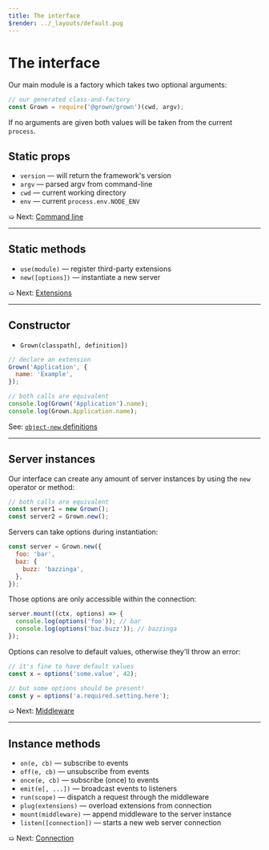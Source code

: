 ```yaml
---
title: The interface
$render: ../_layouts/default.pug
---
```


# The interface

Our main module is a factory which takes two optional arguments:

```js
// our generated class-and-factory
const Grown = require('@grown/grown')(cwd, argv);
```

If no arguments are given both values will be taken from the current `process`.

## Static props

- `version` &mdash; will return the framework's version
- `argv` &mdash; parsed argv from command-line
- `cwd` &mdash; current working directory
- `env` &mdash; current `process.env.NODE_ENV`

➯ Next: [Command line](./docs/command-line)

---

## Static methods

- `use(module)` &mdash; register third-party extensions
- `new([options])` &mdash; instantiate a new server

➯ Next: [Extensions](./docs/extensions)

---

## Constructor

- `Grown(classpath[, definition])`

```js
// declare an extension
Grown('Application', {
  name: 'Example',
});

// both calls are equivalent
console.log(Grown('Application').name);
console.log(Grown.Application.name);
```

See: [`object-new` definitions](https://www.npmjs.com/package/object-new#definitions)

---

## Server instances

Our interface can create any amount of server instances by using the `new` operator or method:

```js
// both calls are equivalent
const server1 = new Grown();
const server2 = Grown.new();
```

Servers can take options during instantiation:

```js
const server = Grown.new({
  foo: 'bar',
  baz: {
    buzz: 'bazzinga',
  },
});
```

Those options are only accessible within the connection:

```js
server.mount((ctx, options) => {
  console.log(options('foo')); // bar
  console.log(options('baz.buzz')); // bazzinga
});
```

Options can resolve to default values, otherwise they'll throw an error:

```js
// it's fine to have default values
const x = options('some.value', 42);

// but some options should be present!
const y = options('a.required.setting.here');
```

➯ Next: [Middleware](./docs/middleware)

---

## Instance methods

- `on(e, cb)` &mdash; subscribe to events
- `off(e, cb)` &mdash; unsubscribe from events
- `once(e, cb)` &mdash; subscribe (once) to events
- `emit(e[, ...])` &mdash; broadcast events to listeners
- `run(scope)` &mdash; dispatch a request through the middleware
- `plug(extensions)` &mdash; overload extensions from connection
- `mount(middleware)` &mdash; append middleware to the server instance
- `listen([connection])` &mdash; starts a new web server connection

➯ Next: [Connection](./docs/connection)
